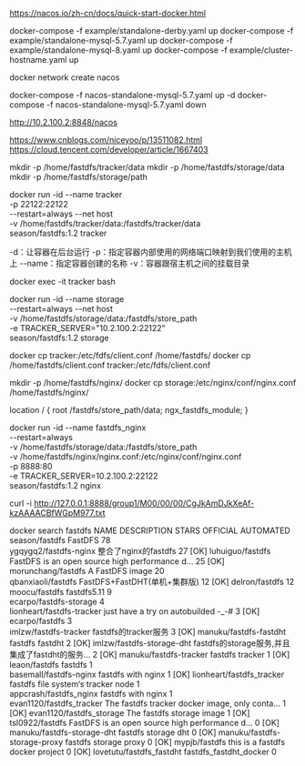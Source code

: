 https://nacos.io/zh-cn/docs/quick-start-docker.html


docker-compose -f example/standalone-derby.yaml up
docker-compose -f example/standalone-mysql-5.7.yaml up
docker-compose -f example/standalone-mysql-8.yaml up
docker-compose -f example/cluster-hostname.yaml up

docker network create nacos

docker-compose -f nacos-standalone-mysql-5.7.yaml up -d
docker-compose -f nacos-standalone-mysql-5.7.yaml down

http://10.2.100.2:8848/nacos

https://www.cnblogs.com/niceyoo/p/13511082.html
https://cloud.tencent.com/developer/article/1667403

mkdir -p /home/fastdfs/tracker/data
mkdir -p /home/fastdfs/storage/data
mkdir -p /home/fastdfs/storage/path

docker run -id --name tracker \
-p 22122:22122 \
--restart=always --net host \
-v /home/fastdfs/tracker/data:/fastdfs/tracker/data \
season/fastdfs:1.2 tracker

-d：让容器在后台运行
-p：指定容器内部使用的网络端口映射到我们使用的主机上
--name：指定容器创建的名称
-v：容器跟宿主机之间的挂载目录

docker exec -it tracker bash

docker run -id --name storage \
--restart=always --net host \
-v /home/fastdfs/storage/data:/fastdfs/store_path \
-e TRACKER_SERVER="10.2.100.2:22122" \
season/fastdfs:1.2 storage

docker cp tracker:/etc/fdfs/client.conf /home/fastdfs/
docker cp /home/fastdfs/client.conf tracker:/etc/fdfs/client.conf

mkdir -p /home/fastdfs/nginx/
docker cp storage:/etc/nginx/conf/nginx.conf /home/fastdfs/nginx/

location / {
    root /fastdfs/store_path/data;
    ngx_fastdfs_module;
}

docker run -id --name fastdfs_nginx \
--restart=always \
-v /home/fastdfs/storage/data:/fastdfs/store_path \
-v /home/fastdfs/nginx/nginx.conf:/etc/nginx/conf/nginx.conf \
-p 8888:80 \
-e TRACKER_SERVER=10.2.100.2:22122 \
season/fastdfs:1.2 nginx

curl -i http://127.0.0.1:8888/group1/M00/00/00/CgJkAmDJkXeAf-kzAAAACBfWGpM977.txt

docker search fastdfs
NAME                           DESCRIPTION                                     STARS               OFFICIAL            AUTOMATED
season/fastdfs                 FastDFS                                         78                                      
ygqygq2/fastdfs-nginx          整合了nginx的fastdfs                                27                                      [OK]
luhuiguo/fastdfs               FastDFS is an open source high performance d…   25                                      [OK]
morunchang/fastdfs             A FastDFS image                                 20                                      
qbanxiaoli/fastdfs             FastDFS+FastDHT(单机+集群版)                         12                                      [OK]
delron/fastdfs                                                                 12                                      
moocu/fastdfs                  fastdfs5.11                                     9                                       
ecarpo/fastdfs-storage                                                         4                                       
lionheart/fastdfs-tracker      just have a try on autobuilded -_-#             3                                       [OK]
ecarpo/fastdfs                                                                 3                                       
imlzw/fastdfs-tracker          fastdfs的tracker服务                               3                                       [OK]
manuku/fastdfs-fastdht         fastdfs fastdht                                 2                                       [OK]
imlzw/fastdfs-storage-dht      fastdfs的storage服务,并且集成了fastdht的服务…              2                                       [OK]
manuku/fastdfs-tracker         fastdfs tracker                                 1                                       [OK]
leaon/fastdfs                  fastdfs                                         1                                       
basemall/fastdfs-nginx         fastdfs with nginx                              1                                       [OK]
lionheart/fastdfs_tracker      fastdfs file system‘s tracker node              1                                       
appcrash/fastdfs_nginx         fastdfs with nginx                              1                                       
evan1120/fastdfs_tracker       The fastdfs tracker docker image, only conta…   1                                       [OK]
evan1120/fastdfs_storage       The fastdfs storage image                       1                                       [OK]
tsl0922/fastdfs                FastDFS is an open source high performance d…   0                                       [OK]
manuku/fastdfs-storage-dht     fastdfs storage dht                             0                                       [OK]
manuku/fastdfs-storage-proxy   fastdfs storage proxy                           0                                       [OK]
mypjb/fastdfs                  this is a fastdfs docker project                0                                       [OK]
lovetutu/fastdfs_fastdht       fastdfs_fastdht_docker                          0